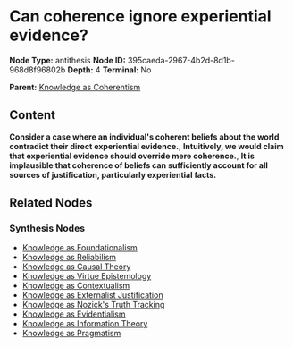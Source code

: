 # Can coherence ignore experiential evidence?

**Node Type:** antithesis
**Node ID:** 395caeda-2967-4b2d-8d1b-968d8f96802b
**Depth:** 4
**Terminal:** No

**Parent:** [Knowledge as Coherentism](knowledge-as-coherentism-synthesis-1288c74f-2fa1-4d7b-b608-d7393ff1d78c.md)

## Content

**Consider a case where an individual's coherent beliefs about the world contradict their direct experiential evidence.**, **Intuitively, we would claim that experiential evidence should override mere coherence.**, **It is implausible that coherence of beliefs can sufficiently account for all sources of justification, particularly experiential facts.**

## Related Nodes

### Synthesis Nodes

- [Knowledge as Foundationalism](knowledge-as-foundationalism-synthesis-6db12c22-661f-410d-a44a-82ea33bd4ec7.md)
- [Knowledge as Reliabilism](knowledge-as-reliabilism-synthesis-920a42a2-37c4-4385-94ce-48bfabe57021.md)
- [Knowledge as Causal Theory](knowledge-as-causal-theory-synthesis-44ab56ad-b483-46f1-a022-c098dae88eae.md)
- [Knowledge as Virtue Epistemology](knowledge-as-virtue-epistemology-synthesis-e267a723-f04d-4f13-bb92-ba7f3de2558d.md)
- [Knowledge as Contextualism](knowledge-as-contextualism-synthesis-f5d41cef-4a94-462d-a1da-b1be30d5ad28.md)
- [Knowledge as Externalist Justification](knowledge-as-externalist-justification-synthesis-c6fefb5a-8487-459e-a65b-4d889249c2e9.md)
- [Knowledge as Nozick's Truth Tracking](knowledge-as-nozicks-truth-tracking-synthesis-f2e6e301-ac85-44e5-bec6-40d9804531c4.md)
- [Knowledge as Evidentialism](knowledge-as-evidentialism-synthesis-1bf42eae-38d9-4458-840d-d3b2a3c3fcfa.md)
- [Knowledge as Information Theory](knowledge-as-information-theory-synthesis-ef575ff8-2037-4259-9fe9-2777751f97e7.md)
- [Knowledge as Pragmatism](knowledge-as-pragmatism-synthesis-6318ee74-3fc6-4a8e-81a5-efbe7395c86d.md)
